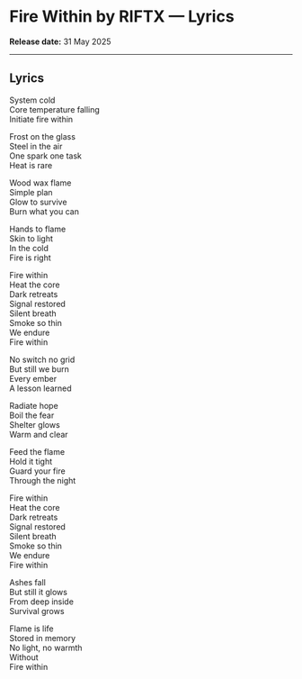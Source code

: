 # Fire Within by RIFTX — Lyrics
**Release date:** 31 May 2025  

---

## Lyrics

System cold  
Core temperature falling  
Initiate fire within  

Frost on the glass  
Steel in the air  
One spark one task  
Heat is rare  

Wood wax flame  
Simple plan  
Glow to survive  
Burn what you can  

Hands to flame  
Skin to light  
In the cold  
Fire is right  

Fire within  
Heat the core  
Dark retreats  
Signal restored  
Silent breath  
Smoke so thin  
We endure  
Fire within  

No switch no grid  
But still we burn  
Every ember  
A lesson learned  

Radiate hope  
Boil the fear  
Shelter glows  
Warm and clear  

Feed the flame  
Hold it tight  
Guard your fire  
Through the night  

Fire within  
Heat the core  
Dark retreats  
Signal restored  
Silent breath  
Smoke so thin  
We endure  
Fire within  

Ashes fall  
But still it glows  
From deep inside  
Survival grows  

Flame is life  
Stored in memory  
No light, no warmth  
Without  
Fire within  
